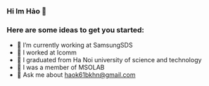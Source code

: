 ### Hi Im Hảo 👋

<!--
**haok61bkhn/haok61bkhn** is a ✨ _special_ ✨ repository because its `README.md` (this file) appears on your GitHub profile.-->

### Here are some ideas to get you started:

- 🔭 I’m currently working at SamsungSDS
- 🔭 I worked at Icomm 
- 🌱 I graduated from Ha Noi university of science and technology
- 👯 I was a member of MSOLAB 
- 💬 Ask me about haok61bkhn@gmail.com



